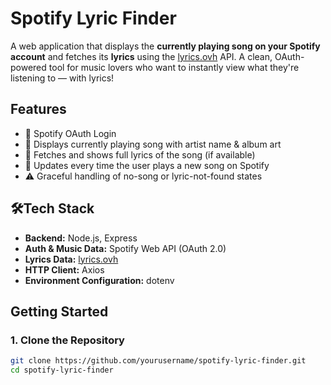 #  Spotify Lyric Finder

A web application that displays the **currently playing song on your Spotify account** and fetches its **lyrics** using the [lyrics.ovh](https://lyricsovh.docs.apiary.io/) API. A clean, OAuth-powered tool for music lovers who want to instantly view what they're listening to — with lyrics!

## Features

- 🔐 Spotify OAuth Login
- 🎵 Displays currently playing song with artist name & album art
- 📄 Fetches and shows full lyrics of the song (if available)
- 🔁 Updates every time the user plays a new song on Spotify
- ⚠️ Graceful handling of no-song or lyric-not-found states

## 🛠Tech Stack

- **Backend:** Node.js, Express
- **Auth & Music Data:** Spotify Web API (OAuth 2.0)
- **Lyrics Data:** [lyrics.ovh](https://lyricsovh.docs.apiary.io/)
- **HTTP Client:** Axios
- **Environment Configuration:** dotenv

## Getting Started

### 1. Clone the Repository

```bash
git clone https://github.com/yourusername/spotify-lyric-finder.git
cd spotify-lyric-finder
